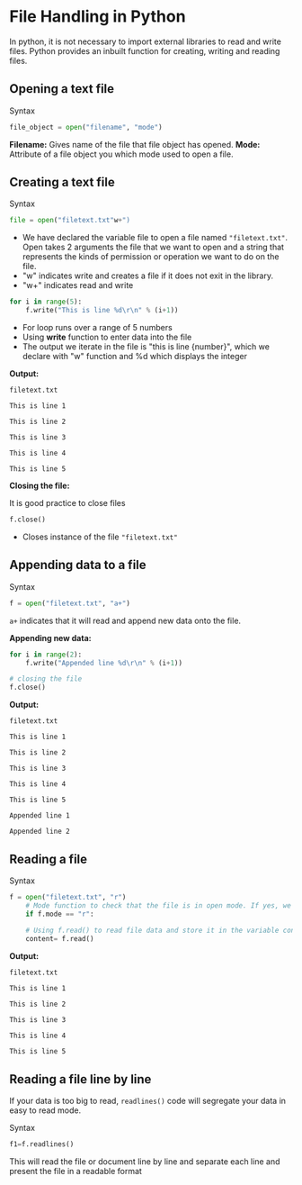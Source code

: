 # File Handling in Python

In python, it is not necessary to import external libraries to read and write files. 
Python provides an inbuilt function for creating, writing and reading files. 

## Opening a text file 

Syntax
```python
file_object = open("filename", "mode")
```

**Filename:** Gives name of the file that file object has opened.
**Mode:** Attribute of a file object you which mode used to open a file.

## Creating a text file
Syntax

```python
file = open("filetext.txt"w+")
```

- We have declared the variable file to open a file named `"filetext.txt"`. Open takes 2 arguments the file that we want to open and a string that represents the kinds of permission or operation we want to do on the file.
- "w" indicates write and creates a file if it does not exit in the library.
- "w+" indicates read and write

```python
for i in range(5):
    f.write("This is line %d\r\n" % (i+1))
```

- For loop runs over a range of 5 numbers
- Using **write** function to enter data into the file
- The output we iterate in the file is "this is line {number}", which we declare with "w" function and %d which displays the integer

**Output:**
```text
filetext.txt

This is line 1

This is line 2

This is line 3

This is line 4

This is line 5
```

**Closing the file:**

It is good practice to close files 

```python
f.close()
```
- Closes instance of the file `"filetext.txt"`

## Appending data to a file 

Syntax 
```python
f = open("filetext.txt", "a+")
```
`a+` indicates that it will read and append new data onto the file.

**Appending new data:**
```python
for i in range(2):
    f.write("Appended line %d\r\n" % (i+1))

# closing the file
f.close()
```
**Output:**
```text
filetext.txt

This is line 1

This is line 2

This is line 3

This is line 4

This is line 5

Appended line 1

Appended line 2
```

## Reading a file 

Syntax
```python
f = open("filetext.txt", "r")
    # Mode function to check that the file is in open mode. If yes, we proceed ahead
    if f.mode == "r":
    
    # Using f.read() to read file data and store it in the variable content
    content= f.read()
```

**Output:**

```text
filetext.txt

This is line 1

This is line 2

This is line 3

This is line 4

This is line 5
```

## Reading a file line by line 

If your data is too big to read, `readlines()` code will segregate your data in easy to read mode.

Syntax
```python
f1=f.readlines()
```
This will read the file or document line by line and separate each line and present the file in a readable format
